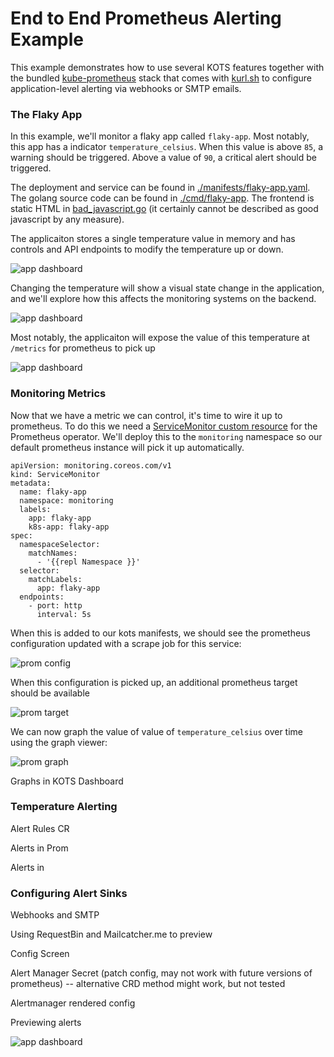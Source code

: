 End to End Prometheus Alerting Example
===========

This example demonstrates how to use several KOTS features together with the bundled [kube-prometheus](https://github.com/prometheus-operator/kube-prometheus) stack that comes with [kurl.sh](https://kurl.sh) to configure application-level alerting via webhooks or SMTP emails.


### The Flaky App

In this example, we'll monitor a flaky app called `flaky-app`. Most notably, this app has a indicator `temperature_celsius`. When this value is above `85`, a warning should be triggered. Above a value of `90`, a critical alert should be triggered.

The deployment and service can be found in [./manifests/flaky-app.yaml](./manifests/flaky-app.yaml). The golang source code can be found in [./cmd/flaky-app](./cmd/flaky-app). The frontend is static HTML in [bad_javascript.go](./cmd/flaky-app/bad_javascript.go) (it certainly cannot be described as good javascript by any measure). 

The applicaiton stores a single temperature value in memory and has controls and API endpoints to modify the temperature up or down.

![app dashboard](./doc/healthy-app.png)

Changing the temperature will show a visual state change in the application, and we'll explore how this affects the monitoring systems on the backend.

![app dashboard](./doc/warning-app.png)

Most notably, the applicaiton will expose the value of this temperature at `/metrics` for prometheus to pick up

![app dashboard](./doc/exposed-temp.png)

### Monitoring Metrics

Now that we have a metric we can control, it's time to wire it up to prometheus. To do this we need a [ServiceMonitor custom resource](./manifests/flaky-app-servicemonitor.yaml) for the Prometheus operator. We'll deploy this to the `monitoring` namespace so our default prometheus instance will pick it up automatically.

```shell script
apiVersion: monitoring.coreos.com/v1
kind: ServiceMonitor
metadata:
  name: flaky-app
  namespace: monitoring
  labels:
    app: flaky-app
    k8s-app: flaky-app
spec:
  namespaceSelector:
    matchNames:
      - '{{repl Namespace }}'
  selector:
    matchLabels:
      app: flaky-app
  endpoints:
    - port: http
      interval: 5s
```

When this is added to our kots manifests, we should see the prometheus configuration updated with a scrape job for this service:

![prom config](./doc/prom-config.png)

When this configuration is picked up, an additional prometheus target should be available

![prom target](./doc/prom-target.png)

We can now graph the value of value of `temperature_celsius` over time using the graph viewer:

![prom graph](./doc/prom-graph.png)

Graphs in KOTS Dashboard

### Temperature Alerting

Alert Rules CR


Alerts in Prom

Alerts in 



### Configuring Alert Sinks

Webhooks and SMTP

Using RequestBin and Mailcatcher.me to preview

Config Screen

Alert Manager Secret (patch config, may not work with future versions of prometheus) -- alternative CRD method might work, but not tested


Alertmanager rendered config

Previewing alerts


![app dashboard](./doc/app-dashboard.png)

